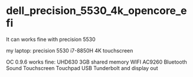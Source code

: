 # dell_precision_5530_4k_opencore_efi
It can works fine with precision 5530

my laptop:
precision 5530
i7-8850H
4K touchscreen

OC 0.9.6 works fine:
UHD630 3GB shared memory
WIFI AC9260
Bluetooth
Sound
Touchscreen
Touchpad
USB
Tunderbolt and display out
